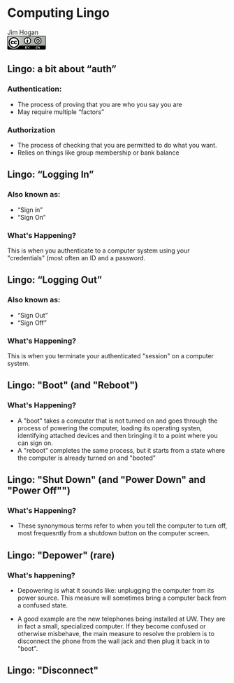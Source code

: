 # Computing Lingo
Jim Hogan  
![CC BY-SA 4.0](../images/cc_by-sa_4.png)  


## Lingo: a bit about “auth”

### Authentication:
* The process of proving that you are who you say you are
* May require multiple “factors”

### Authorization
* The process of checking that you are 	permitted to do what you want.
* Relies on things like group membership 	or bank balance

## Lingo: “Logging In”

### Also known as:
 * “Sign in”
 * “Sign On”

### What's Happening?
	
This is when you authenticate to a computer	system using your "credentials" (most often an ID and a password.

## Lingo: “Logging Out”

### Also known as:
 * “Sign Out”
 * “Sign Off”

### What's Happening?
	
This is when you terminate your authenticated "session" on a computer	system.


## Lingo: "Boot" (and "Reboot")

### What's Happening?

 * A "boot" takes a computer that is not turned on and goes through the process of powering the computer, loading its operating systen, identifying attached devices and then bringing it to a point where you can sign on.
 * A "reboot" completes the same process, but it starts from a state where the computer is already turned on and "booted" 
 

## Lingo: "Shut Down" (and "Power Down" and "Power Off"")

### What's Happening?

* These synonymous terms refer to when you tell the computer to turn off, most frequesntly from a shutdown button on the computer screen.

## Lingo: "Depower" (rare)

### What's happening?  

* Depowering is what it sounds like: unplugging the computer from its power source. This measure will sometimes bring a computer back from a confused state.

* A good example are the new telephones being installed at UW.  They are in fact a small, specialized computer.  If they become confused or otherwise misbehave, the main measure to resolve the problem is to disconnect the phone from the wall jack and then plug it back in to "boot".

## Lingo: "Disconnect"








